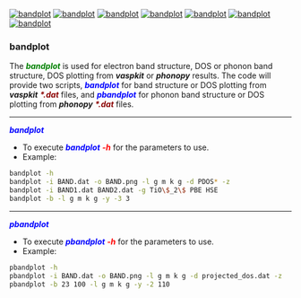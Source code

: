[![bandplot](https://img.shields.io/pypi/v/bandplot?style=flat-square)](https://pypi.org/project/bandplot/)
[![bandplot](https://img.shields.io/pypi/pyversions/bandplot?style=flat-square)](https://pypi.org/project/bandplot/)
[![bandplot](https://img.shields.io/pypi/l/bandplot?style=flat-square)](https://pypi.org/project/bandplot/)
[![bandplot](https://img.shields.io/pypi/dm/bandplot?style=flat-square)](https://pypi.org/project/bandplot/)
[![bandplot](https://img.shields.io/pypi/wheel/bandplot?style=flat-square)](https://pypi.org/project/bandplot/)
[![bandplot](https://img.shields.io/github/last-commit/lkccrr/bandplot?style=flat-square)](https://github.com/lkccrr/bandplot)
[![bandplot](https://img.shields.io/github/release-date/lkccrr/bandplot?style=flat-square)](https://github.com/lkccrr/bandplot)

### bandplot

The <b style="color:green;"><i>bandplot</b></i> is used for electron band structure, DOS or phonon band structure, DOS plotting from ***vaspkit*** or ***phonopy*** results. The code will provide two scripts, <b style="color:blue;"><i>bandplot</b></i> for band structure or DOS plotting from ***vaspkit*** <b style="color:darkred;"><i>\*.dat</b></i> files, and <b style="color:blue;"><i>pbandplot</b></i> for phonon band structure or DOS plotting from ***phonopy*** <b style="color:darkred;"><i>\*.dat</b></i> files.
***
<b style="color:blue;"><i>bandplot</b></i>
* To execute <b style="color:blue;"><i>bandplot</b></i> <b style="color:red;"><i>\-h</b></i> for the parameters to use.
* Example:
```bash
bandplot -h
bandplot -i BAND.dat -o BAND.png -l g m k g -d PDOS* -z
bandplot -i BAND1.dat BAND2.dat -g TiO\$_2\$ PBE HSE
bandplot -b -l g m k g -y -3 3
```
***
<b style="color:blue;"><i>pbandplot</b></i>
* To execute <b style="color:blue;"><i>pbandplot</b></i> <b style="color:red;"><i>\-h</b></i> for the parameters to use.
* Example:
```bash
pbandplot -h
pbandplot -i BAND.dat -o BAND.png -l g m k g -d projected_dos.dat -z
pbandplot -b 23 100 -l g m k g -y -2 110
```

